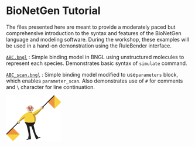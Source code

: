 # BioNetGen Tutorial

The files presented here are meant to provide a moderately paced but comprehensive introduction to the syntax and features of the BioNetGen language and modeling software. During the workshop, these examples will be used in a hand-on demonstration using the RuleBender interface.

[`ABC.bngl`](ABC.bngl)
: Simple binding model in BNGL using unstructured molecules to represent each species. Demonstrates basic syntax of `simulate` command.

[`ABC_scan.bngl`](ABC_scan.bngl)
: Simple binding model modified to use`parameters` block, which enables `parameter_scan`. Also demonstrates use of `#` for comments and `\` character for line continuation.


![Flagman](images/Flagman.gif)
